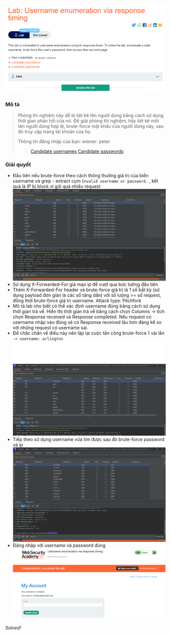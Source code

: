 ![](img/18.png)
### Mô tả 
> Phòng thí nghiệm này dễ bị liệt kê tên người dùng bằng cách sử dụng thời gian phản hồi của nó. Để giải phòng thí nghiệm, hãy liệt kê một tên người dùng hợp lệ, brute-force mật khẩu của người dùng này, sau đó truy cập trang tài khoản của họ.
>
> Thông tin đăng nhập của bạn: wiener: peter
>
>> [Candidate usernames](https://portswigger.net/web-security/authentication/auth-lab-usernames)
[Candidate passwords](https://portswigger.net/web-security/authentication/auth-lab-passwords)
### Giải quyết
- Đầu tiên nếu brute-force theo cách thông thường giá trị của biến username và grep - extract cụm `Invalid username or password.` , kết quả là IP bị block vì gửi quá nhiều request 
![](img/19.png)
- Sử dụng X-Forwarded-For giả mạo ip để vượt qua bức tường đầu tiên
- Thêm X-Forwarded-For header và brute-force giá trị là 1 số bất kỳ (sử dụng payload đơn giản là các số tăng dần) với số lượng >= số request, đồng thời brute-force giá trị username. Attack type: Pitchfork  
- Mô tả lab cho biết có thể xác định username đúng bằng cách sử dụng thời gian trả về. Hiển thị thời gian trả về bằng cách chọn Columns -> tích chọn Response received và Response completed. Nếu request có username nhập vào đúng sẽ có Response received lâu hơn đáng kể so với những request có username sai.
- Để chắc chắn về điều này nên lặp lại cuộc tấn công brute-force 1 vài lần
`-> username: arlington`
![](img/21.png)
- Tiếp theo sử dụng username vừa tìm được sau đó brute-force password và ip 
![](img/22.png) 
- Đăng nhập với username và password đúng 
![](img/23.png) 
###### Solved!